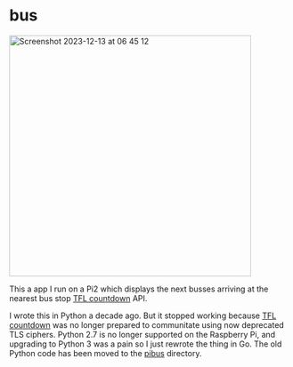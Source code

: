 # bus

<img width="434" alt="Screenshot 2023-12-13 at 06 45 12" src="https://github.com/amnonbc/bus/assets/7283149/7755bdeb-f894-4c08-a951-1003bbcb1666">

This a app I run on a Pi2 which displays the next busses arriving at the nearest bus stop [TFL countdown](http://countdown.tfl.gov.uk/) API.

I wrote this in Python a decade ago. But it stopped working because [TFL countdown](http://countdown.tfl.gov.uk/) was no longer 
prepared to communitate using now deprecated TLS ciphers. Python 2.7 is no longer supported on the Raspberry Pi, and upgrading
to Python 3 was a pain so I just rewrote the thing in Go. The old Python 
code has been moved to the [pibus](https://github.com/amnonbc/bus/tree/master/pybus) directory.

